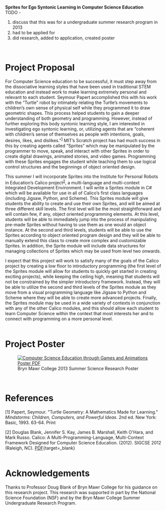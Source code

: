 **Sprites for Ego Syntonic Learning in Computer Science Education**  
TODO -  
1) discuss that this was for a undergraduate summer research program in 2013  
2) had to be applied for  
3) did research, added to application, created poster  
<br>  

# Project Proposal

For Computer Science education to be successful, it must step away from the dissociative learning styles that have been used in traditional STEM education and instead work to make learning extremely personal and relevant to each student. Seymour Papert accomplished this with his work with the “Turtle” robot by intimately relating the Turtle’s movements to children’s own sense of physical self while they programmed it to draw geometric shapes. This process helped students to gain a deeper understanding of both geometry and programming. However, instead of further exploring this body syntonic learning style, I am interested in investigating ego syntonic learning, or, utilizing agents that are “coherent with children’s sense of themselves as people with intentions, goals, desires, likes, and dislikes.”<sup>[1](./#references)</sup> MIT’s Scratch project has had much success in this by creating agents called “Sprites” which may be manipulated by the programmer to move, speak, and interact with other Sprites in order to create digital drawings, animated stories, and video games. Programming with these Sprites engages the student while teaching them to use logical control structures and the beginnings of object oriented design.  

This summer I will incorporate Sprites into the Institute for Personal Robots in Education’s Calico project<sup>[2](./#references)</sup>, a multi-language and multi-context Integrated Development Environment. I will write a Sprites module in C# which will be available for use in all of Calico’s first class languages (including Jigsaw, Python, and Scheme). This Sprites module will give students the ability to create and use their own Sprites, and will be aimed at three different skill levels. The first level will be the most straightforward and will contain few, if any, object oriented programming elements. At this level, students will be able to immediately jump into the process of manipulating pre-made Sprites without having to use them as one would an object instance. At the second and third levels, students will be able to use the Sprites according to object oriented program design and they will be able to manually extend this class to create more complex and customizable Sprites. In addition, the Sprite module will include data structures for managing collections of Sprites which may be used from level two onwards.  

I expect that this project will work to satisfy many of the goals of the Calico project by creating a low floor to introductory programming (the first level of the Sprites module will allow for students to quickly get started in creating exciting projects), while keeping the ceiling high, meaning that students will not be constrained by the simpler introductory framework. Instead, they will be able to utilize the second and third levels of the Sprites module as they move from a visual programming language like Jigsaw to Python and Scheme where they will be able to create more advanced projects. Finally, the Sprites module may be used in a wide variety of contexts in conjunction with any of the other Calico modules, and this should allow each student to learn Computer Science within the context that most interests her and to connect with programming on a more personal level.  
<br>

# Project Poster

<section>
  <figure>
    <a target="_blank" href="/img/hopperbot/SpritesForEgoSyntonicLearning_Natan.pdf">
    <img
      src="/img/hopperbot/SpritesForEgoSyntonicLearning_Natan.jpg"
      alt="Computer Science Education through Games and Animations Poster PDF"
      title="Computer Science Education through Games and Animations Poster"
    />
    </a>
    <figcaption>Bryn Mawr College 2013 Summer Science Research Poster</figcaption>
  </figure>
</section>
<br>


# References

[1] Papert, Seymour. "Turtle Geometry: A Mathematics Made for Learning." *Mindstorms: Children, Computers, and Powerful Ideas*. 2nd ed. New York: Basic, 1993. 63-64. Print  

[2] Douglas Blank, Jennifer S. Kay, James B. Marshall, Keith O'Hara, and Mark Russo. Calico: A Multi-Programming-Language, Multi-Context Framework Designed for Computer Science Education. (2012). SIGCSE 2012 (Raleigh, NC). [PDF](http://science.slc.edu/~jmarshall/papers/sigcse2012.pdf){target=_blank}  
<br>

# Acknowledgements 
Thanks to Professor Doug Blank of Bryn Mawr College for his guidance on this research project.  This research was supported in part by the National Science Foundation (NSF) and by the Bryn Mawr College Summer Undergraduate Research Program.  
<br>